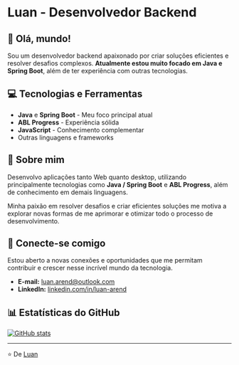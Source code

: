 # Luan - Desenvolvedor Backend

## 👋 Olá, mundo!

Sou um desenvolvedor backend apaixonado por criar soluções eficientes e resolver desafios complexos. **Atualmente estou muito focado em Java e Spring Boot**, além de ter experiência com outras tecnologias.

## 💻 Tecnologias e Ferramentas

- **Java** e **Spring Boot** - Meu foco principal atual
- **ABL Progress** - Experiência sólida
- **JavaScript** - Conhecimento complementar
- Outras linguagens e frameworks

## 🚀 Sobre mim

Desenvolvo aplicações tanto Web quanto desktop, utilizando principalmente tecnologias como **Java / Spring Boot** e **ABL Progress**, além de conhecimento em demais linguagens.

Minha paixão em resolver desafios e criar eficientes soluções me motiva a explorar novas formas de me aprimorar e otimizar todo o processo de desenvolvimento.

## 🔗 Conecte-se comigo

Estou aberto a novas conexões e oportunidades que me permitam contribuir e crescer nesse incrível mundo da tecnologia.

- **E-mail:** [luan.arend@outlook.com](mailto:luan.arend@outlook.com)
- **LinkedIn:** [linkedin.com/in/luan-arend](https://www.linkedin.com/in/luan-arend)

## 📊 Estatísticas do GitHub

[![GitHub stats](https://github-readme-stats.vercel.app/api?username=luan-arend)](https://github.com/luan-arend)

---

⭐️ De [Luan](https://github.com/luan-arend)
